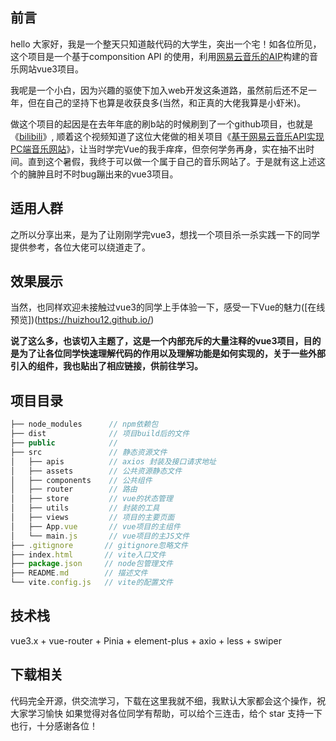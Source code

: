 ## 前言
hello 大家好，我是一个整天只知道敲代码的大学生，突出一个宅！如各位所见，这个项目是一个基于componsition API 的使用，利用[网易云音乐的AIP](http://193.112.200.228/docs/#/?id=neteasecloudmusicapi)构建的音乐网站vue3项目。

我呢是一个小白，因为兴趣的驱使下加入web开发这条道路，虽然前后还不足一年，但在自己的坚持下也算是收获良多(当然，和正真的大佬我算是小虾米)。

做这个项目的起因是在去年年底的刷b站的时候刷到了一个github项目，也就是《[bilibili](https://www.bilibili.com/video/BV1rA411s7oE/?vd_source=86ae9822d0bf0aaf135f5d17eb0bbf11)》, 顺着这个视频知道了这位大佬做的相关项目《[基于网易云音乐API实现PC端音乐网站](https://gitee.com/trtst/vue_pc_music)》，让当时学完Vue的我手痒痒，但奈何学务再身，实在抽不出时间。直到这个暑假，我终于可以做一个属于自己的音乐网站了。于是就有这上述这个的臃肿且时不时bug蹦出来的vue3项目。

## 适用人群
之所以分享出来，是为了让刚刚学完vue3，想找一个项目杀一杀实践一下的同学提供参考，各位大佬可以绕道走了。
## 效果展示
当然，也同样欢迎未接触过vue3的同学上手体验一下，感受一下Vue的魅力([在线预览])(https://huizhou12.github.io/)

**说了这么多，也该切入主题了，这是一个内部充斥的大量注释的vue3项目，目的是为了让各位同学快速理解代码的作用以及理解功能是如何实现的，关于一些外部引入的组件，我也贴出了相应链接，供前往学习。**

## 项目目录
```js
├── node_modules      // npm依赖包
├── dist              // 项目build后的文件
├── public            // 
├── src               // 静态资源文件
│   ├── apis          // axios 封装及接口请求地址
│   ├── assets        // 公共资源静态文件
│   ├── components    // 公共组件
│   ├── router        // 路由
│   ├── store         // vue的状态管理
│   ├── utils         // 封装的工具
│   ├── views         // 项目的主要页面
│   ├── App.vue       // vue项目的主组件
│   └── main.js       // vue项目的主JS文件
├── .gitignore       // gitignore忽略文件
├── index.html       // vite入口文件
├── package.json     // node包管理文件
├── README.md        // 描述文件
└── vite.config.js   // vite的配置文件
```

## 技术栈
vue3.x + vue-router + Pinia + element-plus + axio + less + swiper

## 下载相关
代码完全开源，供交流学习，下载在这里我就不细，我默认大家都会这个操作，祝大家学习愉快 如果觉得对各位同学有帮助，可以给个三连击，给个 star 支持一下也行，十分感谢各位！